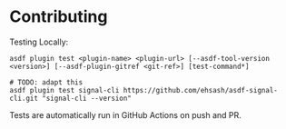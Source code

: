 # Contributing

Testing Locally:

```shell
asdf plugin test <plugin-name> <plugin-url> [--asdf-tool-version <version>] [--asdf-plugin-gitref <git-ref>] [test-command*]

# TODO: adapt this
asdf plugin test signal-cli https://github.com/ehsash/asdf-signal-cli.git "signal-cli --version"
```

Tests are automatically run in GitHub Actions on push and PR.
